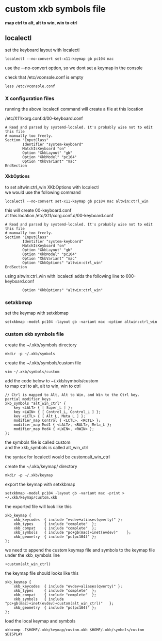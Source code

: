# custom xkb symbols file 

#### map ctrl to alt, alt to win, win to ctrl

## localectl

set the keyboard layout with localectl

```
localectl --no-convert set-x11-keymap gb pc104 mac
```

use the --no-convert option,
so we dont set a keymap in the console

check that /etc/vconsole.conf is empty

```
less /etc/vconsole.conf
```

### X configuration files

running the above localectl command will create a file at this location

/etc/X11/xorg.conf.d/00-keyboard.conf

```
# Read and parsed by systemd-localed. It's probably wise not to edit this file
# manually too freely.
Section "InputClass"
        Identifier "system-keyboard"
        MatchIsKeyboard "on"
        Option "XkbLayout" "gb"
        Option "XkbModel" "pc104"
        Option "XkbVariant" "mac"
EndSection
```

#### XkbOptions

to set altwin:ctrl_win XKbOptions with localectl  
we would use the following command

```
localectl --no-convert set-x11-keymap gb pc104 mac altwin:ctrl_win
```

this will create 00-keyboard.conf  
at this location /etc/X11/xorg.conf.d/00-keyboard.conf

```
# Read and parsed by systemd-localed. It's probably wise not to edit this file
# manually too freely.
Section "InputClass"
        Identifier "system-keyboard"
        MatchIsKeyboard "on"
        Option "XkbLayout" "gb"
        Option "XkbModel" "pc104"
        Option "XkbVariant" "mac"
        Option "XkbOptions" "altwin:ctrl_win"
EndSection
```

using altwin:ctrl_win with localectl adds the following line to 000-keyboard.conf

```
        Option "XkbOptions" "altwin:ctrl_win"
```

### setxkbmap

set the keymap with setxkbmap

```
setxkbmap -model pc104 -layout gb -variant mac -option altwin:ctrl_win
```

### custom xkb symbols file

create the ~/.xkb/symbols directory

```
mkdir -p ~/.xkb/symbols
```

create the ~/.xkb/symbols/custom file

```
vim ~/.xkb/symbols/custom
```

add the code below to ~/.xkb/symbols/custom  
to map ctrl to alt, alt to win, win to ctrl

```
// Ctrl is mapped to Alt, Alt to Win, and Win to the Ctrl key.
partial modifier_keys
xkb_symbols "alt_win_ctrl" {
    key <LALT> { [ Super_L ] };
    key <LWIN> { [ Control_L, Control_L ] };
    key <LCTL> { [ Alt_L, Meta_L ] };
    modifier_map Control { <LCTL>, <RCTL> };
    modifier_map Mod1 { <LALT>, <RALT>, Meta_L };
    modifier_map Mod4 { <LWIN>, <RWIN> };
};
```

the symbols file is called custom   
and the xkb_symbols is called alt_win_ctrl

the syntax for localectl would be custom:alt_win_ctrl



create the ~/.xkb/keymap/ directory

```
mkdir -p ~/.xkb/keymap
```

export the keymap with setxkbmap

```
setxkbmap -model pc104 -layout gb -variant mac -print > ~/.xkb/keymap/custom.xkb
```
the exported file will look like this

```
xkb_keymap {
	xkb_keycodes  { include "evdev+aliases(qwerty)"	};
	xkb_types     { include "complete"	};
	xkb_compat    { include "complete"	};
	xkb_symbols   { include "pc+gb(mac)+inet(evdev)"	};
	xkb_geometry  { include "pc(pc104)"	};
};
```

we need to append the custom keymap file and symbols to the keymap file
under the xkb_symbols line

```
+custom(alt_win_ctrl)
```

the keymap file should looks like this

```
xkb_keymap {
	xkb_keycodes  { include "evdev+aliases(qwerty)"	};
	xkb_types     { include "complete"	};
	xkb_compat    { include "complete"	};
	xkb_symbols   { include "pc+gb(mac)+inet(evdev)+custom(alt_win_ctrl)"	};
	xkb_geometry  { include "pc(pc104)"	};
};
```

load the local keymap and symbols

```
xkbcomp -I$HOME/.xkb/keymap/custom.xkb $HOME/.xkb/symbols/custom $DISPLAY
```

